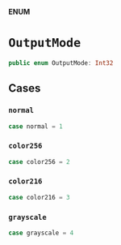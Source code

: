 **ENUM**

# `OutputMode`

```swift
public enum OutputMode: Int32
```

## Cases
### `normal`

```swift
case normal = 1
```

### `color256`

```swift
case color256 = 2
```

### `color216`

```swift
case color216 = 3
```

### `grayscale`

```swift
case grayscale = 4
```
